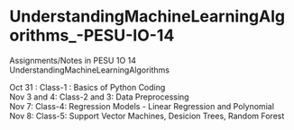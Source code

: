 # UnderstandingMachineLearningAlgorithms_-PESU-IO-14
Assignments/Notes in PESU 1O 14  UnderstandingMachineLearningAlgorithms

Oct 31 : Class-1 : Basics of Python Coding        
Nov 3 and 4: Class-2 and 3: Data Preprocessing        
Nov 7: Class-4: Regression Models  - Linear Regression and Polynomial   
Nov 8: Class-5: Support Vector Machines, Desicion Trees, Random Forest
